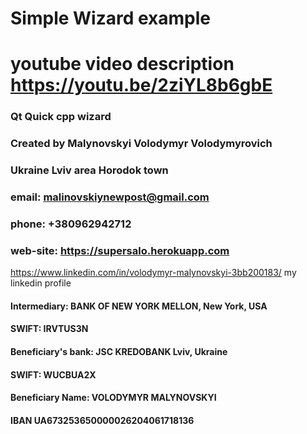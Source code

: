 # Simple Wizard example
# youtube video description https://youtu.be/2ziYL8b6gbE

### Qt Quick cpp wizard

### Created by Malynovskyi Volodymyr Volodymyrovich
### Ukraine Lviv area Horodok town

### email: malinovskiynewpost@gmail.com
### phone: +380962942712
### web-site: https://supersalo.herokuapp.com 
https://www.linkedin.com/in/volodymyr-malynovskyi-3bb200183/  my linkedin profile
#### Intermediary: BANK OF NEW YORK MELLON, New York, USA
#### SWIFT: IRVTUS3N
#### Beneficiary's bank: JSC KREDOBANK Lviv, Ukraine
#### SWIFT: WUCBUA2X
#### Beneficiary Name: VOLODYMYR MALYNOVSKYI
#### IBAN UA673253650000026204061718136

